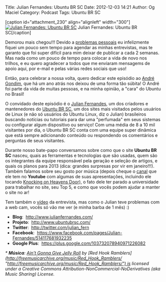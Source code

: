 Title: Julian Fernandes: Ubuntu BR SC
Date: 2012-12-03 14:21
Author: Og Maciel
Category: Podcast
Tags: Ubuntu BR SC


[caption id="attachment\_230" align="alignleft" width="300"][![Julian
Fernandes: Ubuntu BR
SC](http://www.castalio.info/wp-content/uploads/2012/12/Screen-Shot-2012-12-02-at-9.02.28-PM-300x280.png "Julian Fernandes: Ubuntu BR SC")](http://www.castalio.info/wp-content/uploads/2012/12/Screen-Shot-2012-12-02-at-9.02.28-PM.png)
Julian Fernandes: Ubuntu BR SC[/caption]

Demorou mais chegou!!! Devido a [problemas
pessoais](http://www.castalio.info/aviso-aos-navegantes/ "problemas pessoais")
eu infelizmente fiquei um pouco sem tempo para agendar as minhas
entrevistas, mas te garanto que foi super difícil para mim deixar de
publicar a cada 2 semanas. Mas nada como um pouco de tempo para colocar
a vida de novo nos trilhos, e eu quero agradecer a todos que me enviaram
mensagems de apoio aqui, por e-mail e pelas várias redes sociais que
uso!

Então, para celebrar a nossa volta, quero dedicar este episódio ao
[André Gondim](http://bit.ly/VfgrTE "André Gondim"), que há um ano atrás
nos deixou de uma forma tão súbita! O André foi parte da vida de muitas
pessoas, e na minha opinião, a "cara" do Ubuntu no Brasil!

O convidado deste episódio é o [Julian
Fernandes](http://www.julianfernandes.com/ "http://www.julianfernandes.com/"),
um dos criadores e mantenedores do [Ubuntu BR
SC](http://www.ubuntubrsc.com/ "http://www.ubuntubrsc.com/"), um dos
sites mais visitados pelos usuários de Linux (e não só usuários do
Ubuntu Linux, diz o Julian) brasileiros buscando notícias ou tutoriais
para dar uma "perfumada" em seus sistemas ou configurar algum
dispositivo ou serviço! Com uma média de 8 a 10 mil visitantes por dia,
o Ubuntu BR SC conta com uma equipe super dinâmica que está sempre
adicionando conteúdo ou respondendo os comentários e perguntas de seus
visitantes.

Durante nosso bate-papo conversamos sobre como que o site **Ubuntu BR
SC** nasceu, quais as ferramentas e tecnologias que são usadas, quem são
os integrantes da equipe responsável pela geração e seleção de artigos,
e quais os planos para 2013 (dica: grandes surpresas por vir em
janeiro!!!). Também falamos sobre seu gosto por música (depois cheque o
[canal](http://www.youtube.com/user/JuHitoriX "http://www.youtube.com/user/JuHitoriX")
que ele tem no **Youtube** com algumas de suas apresentações, incluindo
ele tocando [Knocking on Heavens
Door](http://www.youtube.com/watch?v=-wv0K9S7xbA&list=UUVwPM6qoLRlRJJbucSOXzug&index=4&feature=plcp "Knocking on Heavens Door")),
o fato dele ter parado a universidade para trabalhar no site, seu Top 5,
e como que vocês podem ajudar a manter o site no ar!

Tem também o [vídeo](http://bit.ly/XgekVI "http://bit.ly/XgekVI") da
entrevista, mas como o Julian teve problemas com a web cam, vocês só vão
me ver (e minha barba de 1 mês) :)

-   **Blog**:  <http://www.julianfernandes.com/>
-   **Projeto**:  <http://www.ubuntubrsc.com/>
-   **Twitter**:  <http://twitter.com/julian_fern>
-   **Facebook**:
     <https://www.facebook.com/pages/Julian-Fernandes/514117681932235>
-   **Google Plus**:  <https://plus.google.com/103732078940971226082>

*\* **Música**: [Ain't Gonna Give Jelly
Roll](http://freemusicarchive.org/music/Red_Hook_Ramblers/Live__WFMU_on_Antique_Phonograph_Music_Program_with_MAC_Feb_8_2011/Red_Hook_Ramblers_-_12_-_Aint_Gonna_Give_Jelly_Roll "http://freemusicarchive.org/music/Red_Hook_Ramblers/Live__WFMU_on_Antique_Phonograph_Music_Program_with_MAC_Feb_8_2011/Red_Hook_Ramblers_-_12_-_Aint_Gonna_Give_Jelly_Roll") by [Red
Hook
Ramblers](http://freemusicarchive.org/music/Red_Hook_Ramblers/ "http://freemusicarchive.org/music/Red_Hook_Ramblers/") is
licensed under a Creative Commons
Attribution-NonCommercial-NoDerivatives (aka Music Sharing) License.*

